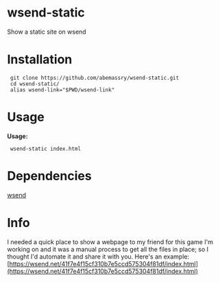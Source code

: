 wsend-static
==================

Show a static site on wsend

# Installation

     git clone https://github.com/abemassry/wsend-static.git
     cd wsend-static/
     alias wsend-link="$PWD/wsend-link"

# Usage

   **Usage:**
   
     wsend-static index.html

# Dependencies
    
  [wsend](https://github.com/abemassry/wsend)

# Info

I needed a quick place to show a webpage to my friend for this game I'm
working on and it was a manual process to get all the files in place; so
I thought I'd automate it and share it with you.
Here's an example:
[https://wsend.net/41f7e4f15cf310b7e5ccd575304f81df/index.html](https://wsend.net/41f7e4f15cf310b7e5ccd575304f81df/index.html)
